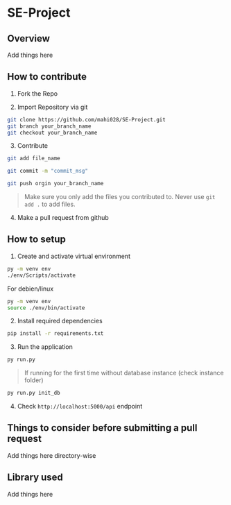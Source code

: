 # SE-Project 

## Overview

Add things here

## How to contribute

1. Fork the Repo

2. Import Repository via git

```bash
git clone https://github.com/mahi028/SE-Project.git
git branch your_branch_name
git checkout your_branch_name
```

3. Contribute

```bash
git add file_name
```

```bash
git commit -m "commit_msg"
```

```bash
git push orgin your_branch_name
```

> Make sure you only add the files you contributed to. Never use `git add .` to add files.

4. Make a pull request from github

## How to setup

1. Create and activate virtual environment
```bash
py -m venv env
./env/Scripts/activate
```

For debien/linux

```bash
py -m venv env
source ./env/bin/activate
```

2. Install required dependencies
```bash
pip install -r requirements.txt
```

3. Run the application
```bash
py run.py
```

> If running for the first time without database instance (check instance folder)
```bash
py run.py init_db
```

4. Check `http://localhost:5000/api` endpoint


## Things to consider before submitting a pull request

Add things here directory-wise

## Library used

Add things here